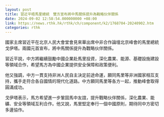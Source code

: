 ```yaml
---
layout: post
title: 習近平晤馬里總統　雙方宣布將中馬關係提升為戰略伙伴關係
date: 2024-09-02 12:58:54.000000000 +08:00
link: https://news.rthk.hk/rthk/ch/component/k2/1768704-20240902.htm
categories: rthk
---
```


國家主席習近平在北京人民大會堂會見來華出席中非合作論壇北京峰會的馬里總統戈伊塔。兩國元首宣布，將中馬關係提升為戰略伙伴關係。

習近平說，中方將繼續鼓勵中國企業赴馬里投資，深化農業、能源、基礎設施建設等領域合作，希望馬方為中國企業提供安全保障和政策便利。

他又強調，中方一貫支持非洲人民自主決定前途命運，願同馬里等非洲國家相互支持，攜手走符合各自國情的現代化道路。中方願同馬里等各方一起，推動峰會取得圓滿成功。

戈伊塔表示，馬方希望進一步鞏固馬中友誼，提升戰略伙伴關係，深化農業、能礦、安全等領域互利合作。他又說，馬里堅定奉行一個中國原則，期待同中方密切多邊協作。
